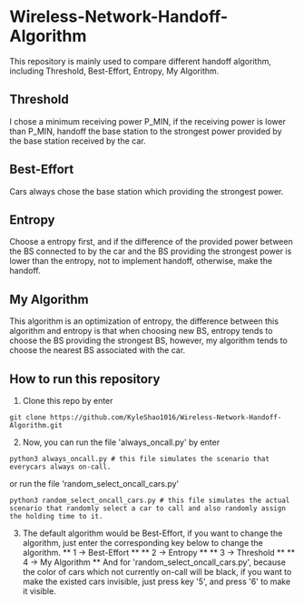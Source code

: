 # Wireless-Network-Handoff-Algorithm
This repository is mainly used to compare different handoff algorithm, including Threshold, Best-Effort, Entropy, My Algorithm.

## Threshold
I chose a minimum receiving power P_MIN, if the receiving power is lower than P_MIN, handoff the base station to the strongest power provided by the base station received by the car.

## Best-Effort
Cars always chose the base station which providing the strongest power.

## Entropy
Choose a entropy first, and if the difference of the provided power between the BS connected to by the car and the BS providing the strongest power is lower than the entropy, not to implement handoff, otherwise, make the handoff.

## My Algorithm
This algorithm is an optimization of entropy, the difference between this algorithm and entropy is that when choosing new BS, entropy tends to choose the BS providing the strongest BS, however, my algorithm tends to choose the nearest BS associated with the car.

## How to run this repository

1. Clone this repo by enter
```
git clone https://github.com/KyleShao1016/Wireless-Network-Handoff-Algorithm.git
```
2. Now, you can run the file 'always_oncall.py' by enter
```
python3 always_oncall.py # this file simulates the scenario that everycars always on-call.
```
or run the file 'random_select_oncall_cars.py'
```
python3 random_select_oncall_cars.py # this file simulates the actual scenario that randomly select a car to call and also randomly assign the holding time to it. 
```
3. The default algorithm would be Best-Effort, if you want to change the algorithm, just enter the corresponding key below to change the algorithm.
** 1 -> Best-Effort **
** 2 -> Entropy **
** 3 -> Threshold **
** 4 -> My Algorithm **
And for 'random_select_oncall_cars.py', because the color of cars which not currently on-call will be black, if you want to make the existed cars invisible, just press key '5', and press '6' to make it visible.
